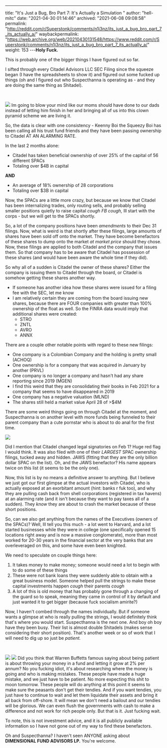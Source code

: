 ---
title: "It's Just a Bug, Bro Part 7: It's Actually a Simulation "
author: "hell-mitc"
date: "2021-04-30 01:14:46"
archived: "2021-06-08 09:08:58"
permalink: "http://reddit.com/r/Superstonk/comments/n1j3nz/its_just_a_bug_bro_part_7_its_actually_a/"
waybackpermalink: "https://web.archive.org/web/20210430131548/https://www.reddit.com/r/Superstonk/comments/n1j3nz/its_just_a_bug_bro_part_7_its_actually_a/"
weight: 153
---**Holy Fuck.**


This is probably one of the bigger things I have figured out so far.


I sifted through every Citadel Advisors LLC SEC Filing since the squeeze began (I have the spreadsheets to show it) and figured out some fucked up things (oh and I figured out who Suspecthanna is operating as - and they are doing the same thing as Shitadel).


​


![](/img/oty9j0iem7w61.png)
Im going to blow your mind like our moms should have done to our dads instead of letting him finish in her and bringing all of us into this clown pyramid scheme we are living it. 


So, the data is clear with one consistency - Keenny Boi the Squeezy Boi has been calling all his trust fund friends and they have been passing ownership to Citadel AT AN ALARMING RATE. 


In the last 2 months alone:


* Citadel has taken beneficial ownership of over 25% of the capital of 56 different SPACs
* Totaling over $4B in capital


**AND**


* An average of 18% ownership of 28 corporations
* Totaling over $3B in capital


Now, the SPACs are a little more crazy, but because we know that Citadel has been internalizing trades, only routing sells, and probably selling smaller positions quietly to raise capital **cough* FB *cough*,* Ill start with the corps - but we will get to the SPACs shortly.


So, a lot of the company positions have been *amendments* to their Dec 31 filings. Now, what is weird is that shortly after these filings, large amounts of shares have been sold off onto the market. They have become benefactors of these shares to dump onto the market *at market price* should they chose. Now, these filings are applied to both Citadel and the company that issues them. So that company has to be aware that Citadel has possession of these shares (and would have been aware the whole time if they did). 


So why all of a sudden is Citadel the owner of these shares? Either the company is issuing them to Citadel through the board, or Citadel is somehow getting these shares another way. 


* If someone has another idea how these shares were issued for a filing fee with the SEC, let me know
* I am relatively certain they are coming from the board issuing new shares, because there are FOUR companies with greater than 100% ownership of the float as well. So the FINRA data would imply that additional shares were created:
	+ STRO
	+ ZNTL
	+ AVRO
	+ ANNX


There are a couple other notable points with regard to these new filings:


* One company is a Colombian Company and the holding is pretty small (ACHOQ)
* One ownership is for a company that was acquired in January by another (PRVL)
* One company is no longer a company and hasn't had any share reporting since 2019 (MGEN)
* I find this weird that they are consolidating their books in Feb 2021 for a company that seems to have disappeared in 2019
* One company has a negative valuation (MLND)
* The shares still held a market value April 28 of >$4M


There are some weird things going on through Citadel at the moment, and Suspecthanna is on another level with more funds being funneled to their parent company than a cute pornstar who is about to do anal for the first time.


![](/img/nhc67ktce7w61.png)


Did I mention that Citadel changed legal signatories on Feb 1? Huge red flag I would think. It was also filed with one of their *LARGEST* SPAC ownership filings, tucked away and hidden. JAWS (fitting that they are the only billion dollar SPAC on the list). Oh, and the JAWS benefactor? His name appears twice on this list (it seems to be the only one).


Now, this list is by no means a definitive answer to anything. But I believe we just got our first glimpse at the actual investors with Citadel, who is actually exposed at an exorbitant amount (hint: banks r fuk too), and why they are pulling cash back from shell corporations (registered in tax havens) at an alarming rate (and it isn't because they want to pay taxes all of a sudden). They *know* they are about to crash the market because of these short positions. 


So, can we also get anything from the names of the Executives (owners of the SPACs)? Well, Ill tell you this much - a lot went to Harvard, and a lot started businesses while they were in college (one specifically opened 15 locations right away and is now a massive conglomerate), more than most worked for 20-30 years in the financial sector at the very banks that are overleveraged on this, and some have even been knighted.


We need to speculate on couple things here:


1. It takes money to make money; someone would need a lot to begin with to do some of these things
2. These were not bank loans they were suddenly able to obtain with a great business model. Someone helped pull the strings to make these capital investments happen *cough* their parents *cough*
3. A lot of this is old money that has probably gone through a changing of the guard so to speak, meaning they came in control of it by default and just wanted it to get bigger (because fuck socialism amirite?)


Now, I haven't combed through the names individually. But if someone wants a glimpse at who is really pulling the strings, I would definitely think that's where you would start. Suspecthanna is the next one. And boy oh boy have they been busy. Their list is almost double Shitadels (makes sense considering their short position). That's another week or so of work that I will need to dig up so just be *patient.* 


​


![](/img/aij4bpn0l7w61.png)
![](/img/l6x9ion0l7w61.png)
Did you think that Warren Buffetts famous saying about being patient is about throwing your money in a fund and letting it grow at 2% per annum? No you fucking idiot, it's about researching where the money is going and who is making mistakes. These people have made a huge mistake, and we just have to be patient. No more expecting this shit to moon tomorrow. These people will do anything at this point it seems to make sure the peasants don't get their tendies. And if you want tendies, you just have to continue to wait and let them liquidate their assets and bring it all back from off-shore. It will mean we don't need a bailout and our tendies will be glorious. We can even flush the governments with cash to make a difference and not work for rich people only. But that is it. Just fucking wait.


To note, this is not investment advice, and it is all publicly available information so I have not gone out of my way to find these benefactors. 


Oh and Suspecthanna? I haven't seen ANYONE asking about **DIMENSIONAL FUND ADVISORS LP.** You're welcome.

